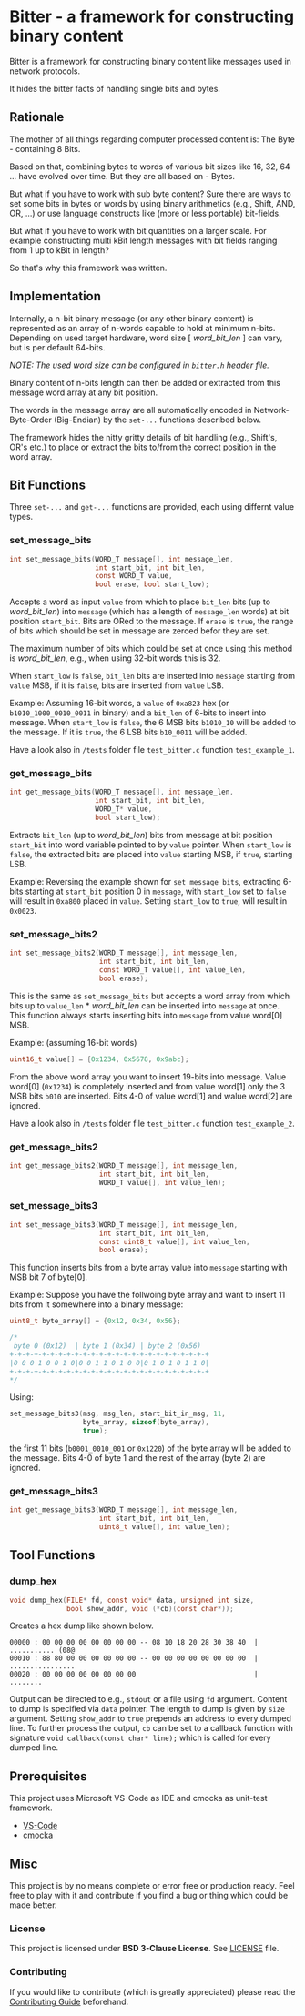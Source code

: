 
# Bitter - a framework for constructing binary content

Bitter is a framework for constructing binary content
like messages used in network protocols.

It hides the bitter facts of handling single bits and bytes.

## Rationale

The mother of all things regarding computer processed
content is: The Byte - containing 8 Bits.

Based on that, combining bytes to words of various bit sizes like 16, 32, 64 ... have evolved over time.
But they are all based on - Bytes.

But what if you have to work with sub byte content?
Sure there are ways to set some bits in bytes or
words by using binary arithmetics (e.g., Shift, AND,
OR, ...) or use language constructs like (more or
less portable) bit-fields.

But what if you have to work with bit quantities on a
larger scale. For example constructing multi kBit
length messages with bit fields ranging from 1 up to
kBit in length?

So that's why this framework was written.

## Implementation

Internally, a n-bit binary message (or any other
binary content) is represented as an array of n-words
capable to hold at minimum n-bits. Depending on used
target hardware, word size [ *word_bit_len* ] can
vary, but is per default 64-bits.

*NOTE: The used word size can be configured in
`bitter.h` header file.*

Binary content of n-bits length can then be added or
extracted from this message word array at any bit
position.

The words in the message array are all automatically
encoded in Network-Byte-Order (Big-Endian) by the
`set-...` functions described below.

The framework hides the nitty gritty details of bit
handling (e.g., Shift's, OR's etc.) to place or
extract the bits to/from the correct position in the
word array.

## Bit Functions

Three `set-...` and `get-...` functions are
provided, each using differnt value types.

### set_message_bits

```C
int set_message_bits(WORD_T message[], int message_len,
                     int start_bit, int bit_len,
                     const WORD_T value,
                     bool erase, bool start_low);
```

Accepts a word as input `value` from which to place
`bit_len` bits (up to *word_bit_len*) into `message`
(which has a length of `message_len` words) at
bit position `start_bit`. Bits are ORed to the
message. If `erase` is `true`, the range of bits which
should be set in message are zeroed befor they are
set.

The maximum number of bits which could be set at once
using this method is *word_bit_len*, e.g., when using
32-bit words this is 32.

When `start_low` is `false`, `bit_len` bits are
inserted into `message` starting from `value` MSB, if
it is `false`, bits are inserted from `value` LSB.

Example: Assuming 16-bit words, a `value` of `0xa823`
hex (or `b1010_1000_0010_0011` in binary)
and a `bit_len` of 6-bits to insert into message.
When `start_low` is `false`, the 6 MSB bits `b1010_10`
will be added to the message. If it is `true`, the 6
LSB bits `b10_0011` will be added.

Have a look also in `/tests` folder file
`test_bitter.c` function `test_example_1`.

### get_message_bits

```C
int get_message_bits(WORD_T message[], int message_len,
                     int start_bit, int bit_len,
                     WORD_T* value,
                     bool start_low);
```

Extracts `bit_len` (up to *word_bit_len*) bits from
message at bit position `start_bit` into word
variable pointed to by `value` pointer. When
`start_low` is `false`, the extracted bits are placed
into `value` starting MSB, if `true`, starting LSB.

Example: Reversing the example shown for
`set_message_bits`, extracting 6-bits starting at
`start_bit` position 0 in `message`, with
`start_low` set to `false` will result in `0xa800`
placed in `value`. Setting `start_low` to `true`,
will result in `0x0023`.

### set_message_bits2

```C
int set_message_bits2(WORD_T message[], int message_len,
                      int start_bit, int bit_len,
                      const WORD_T value[], int value_len,
                      bool erase);
```

This is the same as `set_message_bits` but accepts a
word array from which bits up to `value_len` *
*word_bit_len* can be inserted into `message` at
once. This function always starts inserting bits
into `message` from value word[0] MSB.

Example: (assuming 16-bit words)
```C
uint16_t value[] = {0x1234, 0x5678, 0x9abc};
```
From the above word array you want to insert 19-bits
into message. Value word[0] (`0x1234`) is completely
inserted and from value word[1] only the 3 MSB bits
`b010` are inserted. Bits 4-0 of
value word[1] and walue word[2] are ignored.

Have a look also in `/tests` folder file
`test_bitter.c` function `test_example_2`.

### get_message_bits2

```C
int get_message_bits2(WORD_T message[], int message_len,
                      int start_bit, int bit_len,
                      WORD_T value[], int value_len);
```

### set_message_bits3

```C
int set_message_bits3(WORD_T message[], int message_len,
                      int start_bit, int bit_len,
                      const uint8_t value[], int value_len,
                      bool erase);
```

This function inserts bits from a byte array value
into `message` starting with MSB bit 7 of byte[0].

Example: Suppose you have the follwoing byte array
and want to insert 11 bits from it somewhere into a
binary message:

```C
uint8_t byte_array[] = {0x12, 0x34, 0x56};

/*
 byte 0 (0x12)  | byte 1 (0x34) | byte 2 (0x56)
+-+-+-+-+-+-+-+-+-+-+-+-+-+-+-+-+-+-+-+-+-+-+-+-+
|0 0 0 1 0 0 1 0|0 0 1 1 0 1 0 0|0 1 0 1 0 1 1 0|
+-+-+-+-+-+-+-+-+-+-+-+-+-+-+-+-+-+-+-+-+-+-+-+-+
*/
```

Using:
```C
set_message_bits3(msg, msg_len, start_bit_in_msg, 11,
                  byte_array, sizeof(byte_array),
                  true);
```
the first 11 bits (`b0001_0010_001` or `0x1220`) of
the byte array will be added to the message. Bits
4-0 of byte 1 and the rest of the array (byte 2) are
ignored.

### get_message_bits3

```C
int get_message_bits3(WORD_T message[], int message_len,
                      int start_bit, int bit_len,
                      uint8_t value[], int value_len);
```

## Tool Functions

### dump_hex

```C
void dump_hex(FILE* fd, const void* data, unsigned int size,
              bool show_addr, void (*cb)(const char*));
```

Creates a hex dump like shown below.

```
00000 : 00 00 00 00 00 00 00 00 -- 08 10 18 20 28 30 38 40  |  ........... (08@
00010 : 88 80 00 00 00 00 00 00 -- 00 00 00 00 00 00 00 00  |  ................
00020 : 00 00 00 00 00 00 00 00                             |  ........
```

Output can be directed to e.g., `stdout` or a file using
`fd` argument. Content to dump is specified via `data`
pointer. The length to dump is given by `size` argument.
Setting `show_addr` to `true` prepends an address to every
dumped line. To further process the output, `cb` can be set
to a callback function with signature
`void callback(const char* line);` which is called for every
dumped line.

## Prerequisites

This project uses Microsoft VS-Code as IDE and cmocka as unit-test framework.

* [VS-Code](https://code.visualstudio.com/)
* [cmocka](https://cmocka.org/)

## Misc

This project is by no means complete or error free or
production ready. Feel free to play with it and contribute if
you find a bug or thing which could be made better.

### License

This project is licensed under **BSD 3-Clause License**.
See [LICENSE](LICENSE) file.

### Contributing

If you would like to contribute (which is greatly
appreciated) please read the [Contributing Guide](CONTRIBUTING.md) beforehand.
